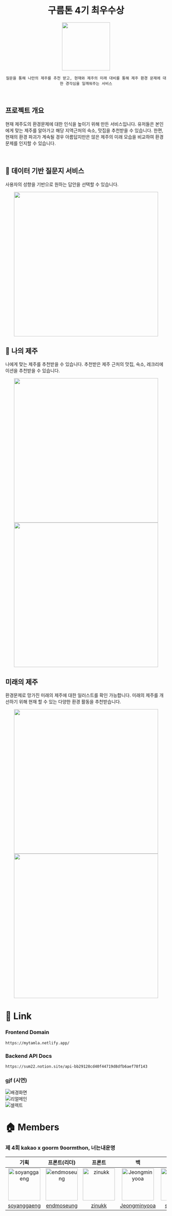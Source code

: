 <div align="center">

# **구름톤 4기 최우수상**

<img src="https://user-images.githubusercontent.com/103626175/209896642-0076c096-f6d9-4ee3-8013-13dddb3ae36b.png" width="150px"><br>


    질문을 통해 나만의 제주를 추천 받고, 현재와 제주의 미래 대비를 통해 제주 환경 문제에 대한 경각심을 일깨워주는 서비스

</div>


<br>


## 프로젝트 개요
현재 제주도의 환경문제에 대한 인식을 높이기 위해 만든 서비스입니다.
유저들은 본인에게 맞는 제주를 알아가고 해당 지역근처의 숙소, 맛집을 추천받을 수 있습니다.
한편, 현재의 환경 파괴가 계속될 경우 아름답지만은 않은 제주의 미래 모습을 비교하여 환경 문제를 인지할 수 있습니다.

<br/>

## 📍 데이터 기반 질문지 서비스


사용자의 성향을 기반으로 원하는 답안을 선택할 수 있습니다.


<p align="center"><img src="https://user-images.githubusercontent.com/103626175/209898173-ca1add7b-007f-4a42-a3a2-b6051a81501e.png" height="450px"> </p>

## 📑 나의 제주

나에게 맞는 제주를 추천받을 수 있습니다.
추천받은 제주 근처의 맛집, 숙소, 레크리에이션을 추천받을 수 있습니다.

<p align="center">
<img src="https://user-images.githubusercontent.com/103626175/209898248-ebc7f676-f241-4551-bd83-34c328ac9e70.png" height="450px">  
<img src="https://user-images.githubusercontent.com/103626175/209898262-17175f35-d781-4c35-ba41-d800be76354b.png" height="450px">  
</p>

## 미래의 제주

환경문제로 망가진 미래의 제주에 대한 일러스트를 확인 가능합니다.
미래의 제주를 개선하기 위해 현재 할 수 있는 다양한 환경 활동을 추천받습니다.
<p align="center">
<img src="https://user-images.githubusercontent.com/103626175/209898322-53e0d28c-a3fd-4656-85b8-a22c7b0bd829.png" height="450px">  
<img src="https://user-images.githubusercontent.com/103626175/209898384-0c96545d-90f8-4ef3-b6ac-d95b883fc993.png" height="450px">  
</p>


# 📎 Link
### Frontend Domain
`https://mytamla.netlify.app/`

### Backend API Docs 
`https://sum22.notion.site/api-bb29128cd40f44719d8dfb6aef78f143`

### gjf (시연)
![배경화면](https://user-images.githubusercontent.com/103626175/209897331-b9ed7ff7-ef2c-48c0-9e95-b969ca1820d9.gif)<br>
![리얼메인](https://user-images.githubusercontent.com/103626175/209897333-b8491109-f0d1-46b1-9dbf-b958832548f7.gif)<br>
![셀렉트](https://user-images.githubusercontent.com/103626175/209897354-109ac71e-c046-4f4d-a30b-1ec2b72b3049.gif)<br>


# 🏠 Members


### 제 4회 kakao x goorm 9oormthon, 너는내운명

|                      기획                       |                프론트(리더)                |                프론트                |                백                |                디자이너                |
| :---------------------------------------------: | :----------------------------------: | :------------------------------: | :------------------------------------: |:------------------------------------: |
|<img src="https://avatars.githubusercontent.com/u/102569551?s=100&v=4" alt="soyanggaeng" width="100" height="100">|<img src="https://avatars.githubusercontent.com/u/103626175?v=4" alt="endmoseung" width="100" height="100">|<img src="https://avatars.githubusercontent.com/u/97172321?v=4" alt="zinukk" width="100" height="100">|<img src="https://avatars.githubusercontent.com/u/78305431?v=4" alt="Jeongminyooa" width="100" height="100">|<img src="https://avatars.githubusercontent.com/u/121597854?v=4" alt="sumsum2" width="100" height="100">|
|[soyanggaeng](https://github.com/soyanggaeng) | [endmoseung](https://github.com/endmoseung?tab=following) | [zinukk](https://github.com/zinukk) | [Jeongminyooa](https://github.com/Jeongminyooa) |[sumsum2](https://github.com/sumsum2) |
